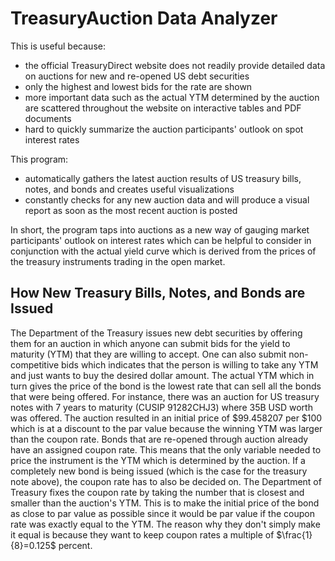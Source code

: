 # TreasuryAuction Data Analyzer
This is useful because:
* the official TreasuryDirect website does not readily provide detailed data on auctions for new and re-opened US debt securities
* only the highest and lowest bids for the rate are shown
* more important data such as the actual YTM determined by the auction are scattered throughout the website on interactive tables and PDF documents
* hard to quickly summarize the auction participants' outlook on spot interest rates

This program:
* automatically gathers the latest auction results of US treasury bills, notes, and bonds and creates useful visualizations
* constantly checks for any new auction data and will produce a visual report as soon as the most recent auction is posted

In short, the program taps into auctions as a new way of gauging market participants' outlook on interest rates which can be helpful to consider in conjunction with the actual yield curve which is derived from the prices of the treasury instruments trading in the open market.

## How New Treasury Bills, Notes, and Bonds are Issued
The Department of the Treasury issues new debt securities by offering them for an auction in which anyone can submit bids for the yield to maturity (YTM) that they are willing to accept. One can also submit non-competitive bids which indicates that the person is willing to take any YTM and just wants to buy the desired dollar amount. The actual YTM which in turn gives the price of the bond is the lowest rate that can sell all the bonds that were being offered. For instance, there was an auction for US treasury notes with 7 years to maturity (CUSIP 91282CHJ3) where 35B USD worth was offered. The auction resulted in an initial price of \$99.458207 per \$100 which is at a discount to the par value because the winning YTM was larger than the coupon rate. Bonds that are re-opened through auction already have an assigned coupon rate. This means that the only variable needed to price the instrument is the YTM which is determined by the auction. If a completely new bond is being issued (which is the case for the treasury note above), the coupon rate has to also be decided on. The Department of Treasury fixes the coupon rate by taking the number that is closest and smaller than the auction's YTM. This is to make the initial price of the bond as close to par value as possible since it would be par value if the coupon rate was exactly equal to the YTM. The reason why they don't simply make it equal is because they want to keep coupon rates a multiple of $\frac{1}{8}=0.125$ percent.
